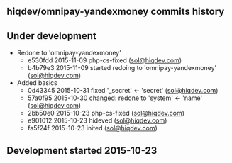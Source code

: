 hiqdev/omnipay-yandexmoney commits history
------------------------------------------

## Under development

- Redone to 'omnipay-yandexmoney'
    - e530fdd 2015-11-09 php-cs-fixed (sol@hiqdev.com)
    - b4b79e3 2015-11-09 started redoing to 'omnipay-yandexmoney' (sol@hiqdev.com)
- Added basics
    - 0d43345 2015-10-31 fixed '_secret' <- 'secret' (sol@hiqdev.com)
    - 57a0f95 2015-10-30 changed: redone to 'system' <- 'name' (sol@hiqdev.com)
    - 2bb50e0 2015-10-23 php-cs-fixed (sol@hiqdev.com)
    - e901012 2015-10-23 hideved (sol@hiqdev.com)
    - fa5f24f 2015-10-23 inited (sol@hiqdev.com)

## Development started 2015-10-23

